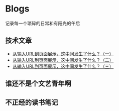 # Blogs
记录每一个琐碎的日常和有阳光的午后

## 技术文章
- [从输入URL到页面展示，这中间发生了什么？（一）](https://github.com/lyx-jay/Blogs/issues/2)
- [从输入URL到页面展示，这中间发生了什么？（二）](https://github.com/lyx-jay/Blogs/issues/3)
- [从输入URL到页面展示，这中间发生了什么？（三）](https://github.com/lyx-jay/Blogs/issues/4)

## 谁还不是个文艺青年啊

## 不正经的读书笔记
